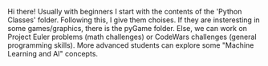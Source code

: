 Hi there! Usually with beginners I start with the contents of the 'Python Classes' folder. 
Following this, I give them choises. If they are insteresting in some games/graphics, there is the pyGame folder. 
    Else, we can work on Project Euler problems (math challenges) or CodeWars challenges (general programming skills).
More advanced students can explore some "Machine Learning and AI" concepts. 
